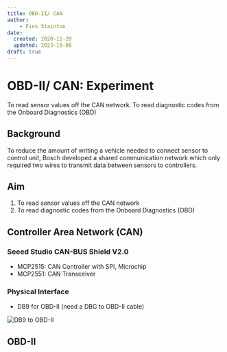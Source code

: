 ```yaml
---
title: OBD-II/ CAN
author:
    - Finn Stainton
date: 
  created: 2020-11-20 
  updated: 2023-10-08
draft: true
---
```


# OBD-II/ CAN: Experiment

To read sensor values off the CAN network. To read diagnostic codes from the Onboard Diagnostics (OBD)

<!-- more -->

## Background

To reduce the amount of writing a vehicle needed to connect sensor to control unit, Bosch developed a shared communication network which only required two wires to transmit data between sensors to controllers.

## Aim

1. To read sensor values off the CAN network
2. To read diagnostic codes from the Onboard Diagnostics (OBD)

## Controller Area Network (CAN)

### Seeed Studio CAN-BUS Shield V2.0

- MCP2515: CAN Controller with SPI, Microchip
- MCP2551: CAN Transceiver

### Physical Interface

- DB9 for OBD-II (need a DBG to OBD-II cable)

![DB9 to OBD-II](assets/DB9-OBD.png)

## OBD-II

